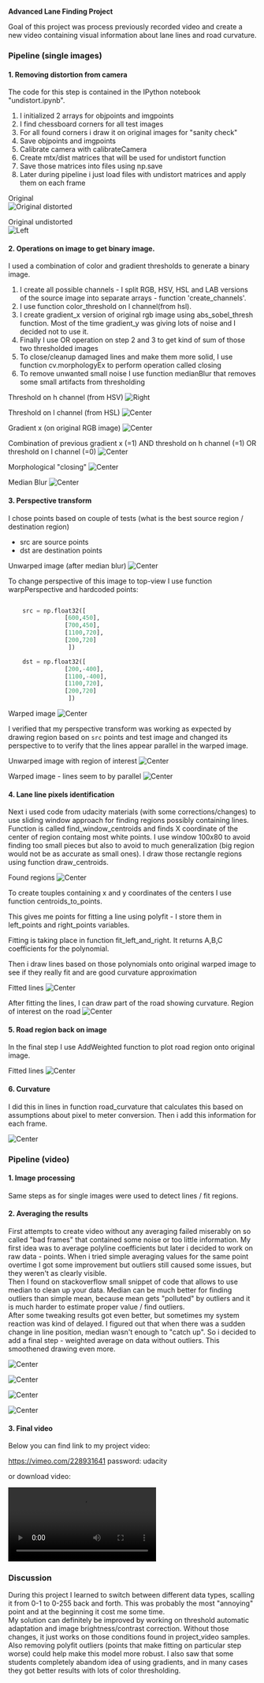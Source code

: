 **Advanced Lane Finding Project**

Goal of this project was process previously recorded video and create a new video containing visual information about lane lines and road curvature.


### Pipeline (single images)

#### 1. Removing distortion from camera

The code for this step is contained in the IPython notebook "undistort.ipynb".  

1) I initialized 2 arrays for objpoints and imgpoints  
2) I find chessboard corners for all test images  
3) For all found corners i draw it on original images for "sanity check"  
4) Save objpoints and imgpoints  
5) Calibrate camera with calibrateCamera  
6) Create mtx/dist matrices that will be used for undistort function  
7) Save those matrices into files using np.save  
8) Later during pipeline i just load files with undistort matrices and apply them on each frame  

Original  
![Original distorted](images/_original_distorted.jpg)  

Original undistorted  
![Left](images/_original_undistorted.jpg)  


#### 2. Operations on image to get binary image.

I used a combination of color and gradient thresholds to generate a binary image.
1) I create all possible channels - I split RGB, HSV, HSL and LAB versions of the source image into separate arrays - function 'create_channels'.
2) I use function color_threshold on l channel(from hsl).
3) I create gradient_x version of original rgb image using abs_sobel_thresh function. Most of the time gradient_y was giving lots of noise and I decided not to use it.
4) Finally I use OR operation on step 2 and 3 to get kind of sum of those two thresholded images
5) To close/cleanup damaged lines and make them more solid, I use function cv.morphologyEx to perform operation called closing
6) To remove unwanted small noise I use function medianBlur that removes some small artifacts from thresholding

Threshold on h channel (from HSV)
![Right](images/h_channel_hsv_color_threshold.jpg)

Threshold on l channel (from HSL)
![Center](images/hs_l_channel_color_thres.jpg)

Gradient x (on original RGB image)
![Center](images/sobel_X_s_channel.jpg)

Combination of previous
gradient x (=1) AND threshold on h channel (=1) OR threshold on l channel (=0)
![Center](images/color_threshold_and_sobel_x.jpg)

Morphological "closing"
![Center](images/morphology_closing.jpg)

Median Blur
![Center](images/median_blur.jpg)




#### 3. Perspective transform

I chose points based on couple of tests (what is the best source region / destination region)
- src are source points
- dst are destination points

Unwarped image (after median blur)
![Center](images/median_blur.jpg)

To change perspective of this image to top-view I use function warpPerspective and
hardcoded points:

```python

    src = np.float32([
                [600,450],         
                [700,450],
                [1100,720],        
                [200,720]
                 ])

    dst = np.float32([
                [200,-400],         
                [1100,-400],
                [1100,720],        
                [200,720]
                 ])
```

Warped image
![Center](images/clean_warped.jpg)

I verified that my perspective transform was working as expected by drawing region based on `src` points and test image and changed its perspective to to verify that the lines appear parallel in the warped image.

Unwarped image with region of interest
![Center](images/combined_rgb.jpg)


Warped image - lines seem to by parallel
![Center](images/warped_with_lines.jpg)

#### 4. Lane line pixels identification 
Next i used code from udacity materials (with some corrections/changes) to use sliding window approach for finding regions possibly containing lines. 
Function is called find_window_centroids and finds X coordinate of the center of region containg most white points. 
I use window 100x80 to avoid finding too small pieces but also to avoid to much generalization (big region would not be as accurate as small ones).
I draw those rectangle regions using function draw_centroids.

Found regions
![Center](images/found_line_regions.jpg)

To create touples containing x and y coordinates of the centers I use function centroids_to_points. 

This gives me points for fitting a line using polyfit - I store them in left_points and right_points variables.

Fitting is taking place in function fit_left_and_right. It returns A,B,C coefficients for the polynomial.

Then i draw lines based on those polynomials onto original warped image to see if they really fit and are good curvature approximation

Fitted lines
![Center](images/with_outlier_removal_and_weighted_average.jpg)

After fitting the lines, I can draw part of the road showing curvature.
Region of interest on the road
![Center](images/road_mask.jpg)


#### 5. Road region back on image

In the final step I use AddWeighted function to plot road region onto original image.

Fitted lines
![Center](images/frame_ready_for_movie.jpg)


#### 6. Curvature

I did this in lines in function road_curvature that calculates this based on assumptions about pixel to meter conversion.
Then i add this information for each frame.

![Center](images/with_text.jpg)



### Pipeline (video)

#### 1. Image processing

Same steps as for single images were used to detect lines / fit regions.

#### 2. Averaging the results

First attempts to create video without any averaging failed miserably on so called "bad frames" that contained some noise or too little information. 
My first idea was to average polyline coefficients but later i decided to work on raw data - points. 
When i tried simple averaging values for the same point overtime I got some improvement but outliers still caused some issues, but they weren't as clearly visible.  
Then I found on stackoverflow small snippet of code that allows to use median to clean up your data. Median can be much better for finding outliers than simple mean, because mean gets "polluted" by outliers and it is much harder to estimate proper value / find outliers.   
After some tweaking results got even better, but sometimes
my system reaction was kind of delayed. I figured out that when there was a sudden change in line position, median wasn't enough to "catch up". 
So i decided to add a final step - weighted average on data without outliers. This smoothened drawing even more. 

![Center](images2/found_line_regions.jpg)

![Center](images2/Raw_data_fitting.jpg)

![Center](images2/with_mean.jpg)

![Center](images2/with_outlier_removal_and_weighted_average.jpg)

#### 3. Final video

Below you can find link to my project video:

https://vimeo.com/228931641
password: udacity

or download video:

![final video](video_ready.mp4)

### Discussion

During this project I learned to switch between different data types, scalling it from 0-1 to 0-255 back and forth. This was probably the most "annoying" point and at the beginning it cost me some time.  
My solution can definitely be improved by working on threshold automatic adaptation and image brightness/contrast correction. Without those changes, it just works on those conditions found in project_video samples.  
Also removing polyfit outliers (points that make fitting on particular step worse) could help make this model more robust. 
I also saw that some students completely abandom idea of using gradients, and in many cases they got better results with lots of color thresholding. 


